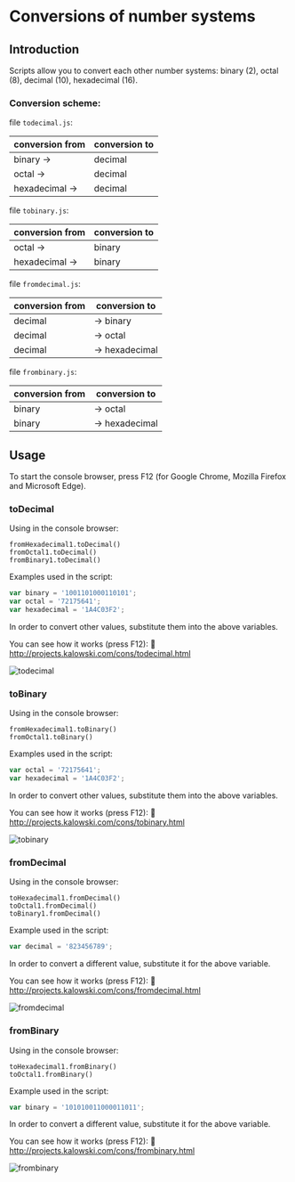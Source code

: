 # Conversions of number systems

## Introduction
Scripts allow you to convert each other number systems: binary (2), octal (8), decimal (10), hexadecimal (16).

### Conversion scheme:

 file `todecimal.js`:

 conversion from | conversion to
---------------- | --------------
 binary      ->  |  decimal          
 octal       ->  |  decimal  
 hexadecimal ->  |  decimal     

 file `tobinary.js`:

 conversion from | conversion to
---------------- | --------------
 octal       ->  |  binary              
 hexadecimal ->  |  binary   

 file `fromdecimal.js`:

 conversion from | conversion to 
---------------- | --------------
 decimal         | -> binary     
 decimal         | -> octal      
 decimal         | -> hexadecimal

 file `frombinary.js`:

 conversion from | conversion to 
---------------- | --------------
 binary          | -> octal      
 binary          | -> hexadecimal



## Usage

To start the console browser, press F12 (for Google Chrome, Mozilla Firefox and Microsoft Edge).

### toDecimal

Using in the console browser:
```
fromHexadecimal1.toDecimal()
fromOctal1.toDecimal()
fromBinary1.toDecimal()
```

Examples used in the script:
```javascript
var binary = '1001101000110101';
var octal = '72175641';
var hexadecimal = '1A4C03F2';
```
In order to convert other values, substitute them into the above variables.

You can see how it works (press F12): :link:
http://projects.kalowski.com/cons/todecimal.html

![todecimal](https://cloud.githubusercontent.com/assets/5839775/21956182/58089c10-da7b-11e6-837f-fad6a14916b6.jpg)

### toBinary

Using in the console browser:
```
fromHexadecimal1.toBinary()
fromOctal1.toBinary()
```

Examples used in the script:
```javascript
var octal = '72175641';
var hexadecimal = '1A4C03F2';
```
In order to convert other values, substitute them into the above variables.

You can see how it works (press F12): :link:
http://projects.kalowski.com/cons/tobinary.html

![tobinary](https://cloud.githubusercontent.com/assets/5839775/21956545/0b3861f0-da84-11e6-9ce8-be7faacc3919.jpg)

### fromDecimal

Using in the console browser:
```
toHexadecimal1.fromDecimal()
toOctal1.fromDecimal()
toBinary1.fromDecimal()
```

Example used in the script:
```javascript
var decimal = '823456789';
```
In order to convert a different value, substitute it for the above variable.

You can see how it works (press F12): :link:
http://projects.kalowski.com/cons/fromdecimal.html

![fromdecimal](https://cloud.githubusercontent.com/assets/5839775/21956747/c18deada-da87-11e6-94b6-6635162bcbdb.jpg)

### fromBinary

Using in the console browser:
```
toHexadecimal1.fromBinary()
toOctal1.fromBinary()
```

Example used in the script:
```javascript
var binary = '101010011000011011';
```
In order to convert a different value, substitute it for the above variable.

You can see how it works (press F12): :link:
http://projects.kalowski.com/cons/frombinary.html

![frombinary](https://cloud.githubusercontent.com/assets/5839775/21956751/ca10dd84-da87-11e6-8f63-cb930563ea2e.jpg)
